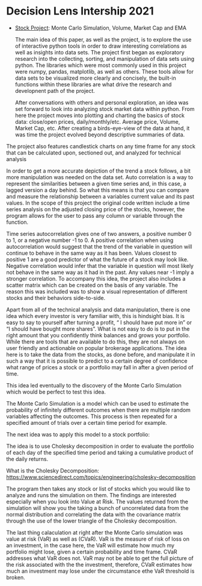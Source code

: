 # Decision Lens Intership 2021
* [Stock Project](StockProject): Monte Carlo Simulation, Volume, Market Cap and EMA

  The main idea of this paper, as well as the project, is to explore the use of interactive python tools in order to draw interesting correlations as well as insights into data sets. The project first began as exploratory research into the collecting, sorting, and manipulation of data sets using python. The libraries which were most commonly used in this project were numpy, pandas, matplotlib, as well as others. These tools allow for data sets to be visualized more clearly and concisely, the built-in functions within these libraries are what drive the research and developnent path of the project.

  After conversations with others and personal exploration, an idea was set forward to look into analyzing stock market data within python. From here the project moves into plotting and charting the basics of stock data: close/open prices, daily/monthly/etc. Average price, Volume, Market Cap, etc. After creating a birds-eye-view of the data at hand, it was time the project evolved beyond descriptive summaries of data. 

The project also features candlestick charts on any time frame for any stock that can be calculated upon, sectioned out, and analyzed for technical analysis

  In order to get a more accurate depiction of the trend a stock follows, a bit more manipulation was needed on the data set. Auto correlation is a way to represent the similarities between a given time series and, in this case, a lagged version a day behind. So what this means is that you can compare and measure the relationship between a variables current value and its past values. In the scope of this project the original code written include a time series analysis on the adjusted closing price of the stocks, however, the program allows for the user to pass any column or variable through the function. 

  Time series autocorrelation gives one of two answers, a positive number 0 to 1, or a negative number -1 to 0. A positive correlation when using autocorrelation would suggest that the trend of the variable in question will continue to behave in the same way as it has been. Values closest to positive 1 are a good predictor of what the future of a stock may look like. Negative correlation would infer that the variable in question will most likely not behave in the same way as it had in the past. Any values near -1 imply a stronger correlation. To accompany this idea, the project also includes a scatter matrix which can be created on the basis of any variable. The reason this was included was to show a visual representation of different stocks and their behaviors side-to-side.


  Apart from all of the technical analysis and data manipulation, there is one idea which every investor is very familiar with, this is hindsight bias. It is easy to say to yourself after turning a profit, “ I should have put more in” or “I should have bought more shares”. What is not easy to do is to put in the right amount that you confidently think balances and grows your portfolio. While there are tools that are available to do this, they are not always on user friendly and actionable on popular brokerage applications. The idea here is to take the data from the stocks, as done before, and manipulate it in such a way that it is possible to predict to a certain degree of confidence what range of prices a stock or a portfolio may fall in after a given period of time.

This idea led eventually to the discovery of the Monte Carlo Simulation which would be perfect to test this idea.

  The Monte Carlo Simulation is a model which can be used to estimate the probability of infinitely different outcomes when there are multiple random variables affecting the outcomes. This process is then repeated for a specified amount of trials over a certain time period for example.

The next idea was to apply this model to a stock portfolio:

  The idea is to use Cholesky decomposition in order to evaluate the portfolio of each day of the specified time period and taking a cumulative product of the daily returns.

What is the Cholesky Decomposition: https://www.sciencedirect.com/topics/engineering/cholesky-decomposition

  The program then takes any stock or list of stocks which you would like to analyze and runs the simulation on them. The findings are interested especially when you look into Value at Risk. The values returned from the simulation will show you the taking a bunch of uncorrelated data from the normal distribution and correlating the data with the covariance matrix through the use of the lower triangle of the Cholesky decomposition.

  The last thing calaculation at right after the Monte Carlo simulation was value at risk (VaR) as well as (CVaR). VaR is the measure of risk of loss on an investment, in the case here, the VaR will estimate how much my portfolio might lose, given a certain probability and time frame.  CVaR addresses what VaR does not. VaR may not be able to get the full picture of the risk associated with the the investment, therefore, CVaR estimates how much an investment may lose under the circumstance ethe VaR threshold is broken.
